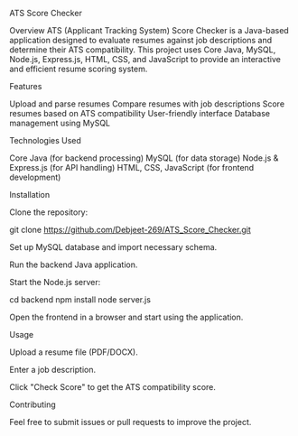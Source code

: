 ATS Score Checker

Overview
ATS (Applicant Tracking System) Score Checker is a Java-based application designed to evaluate resumes against job descriptions and determine their ATS compatibility. This project uses Core Java, MySQL, Node.js, Express.js, HTML, CSS, and JavaScript to provide an interactive and efficient resume scoring system.

Features

Upload and parse resumes
Compare resumes with job descriptions
Score resumes based on ATS compatibility
User-friendly interface
Database management using MySQL

Technologies Used

Core Java (for backend processing)
MySQL (for data storage)
Node.js & Express.js (for API handling)
HTML, CSS, JavaScript (for frontend development)

Installation

Clone the repository:

git clone https://github.com/Debjeet-269/ATS_Score_Checker.git

Set up MySQL database and import necessary schema.

Run the backend Java application.

Start the Node.js server:

cd backend
npm install
node server.js

Open the frontend in a browser and start using the application.

Usage

Upload a resume file (PDF/DOCX).

Enter a job description.

Click "Check Score" to get the ATS compatibility score.

Contributing

Feel free to submit issues or pull requests to improve the project.
